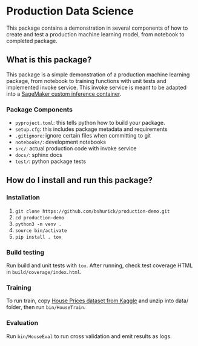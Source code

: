 # Production Data Science
This package contains a demonstration in several 
components of how to create and test a production 
machine learning model, from notebook to completed package.


## What is this package? 
This package is a simple demonstration of a production machine learning package, 
from notebook to training functions with unit tests and implemented invoke service. 
This invoke service is meant to be adapted into a
[SageMaker custom inference container](https://docs.aws.amazon.com/sagemaker/latest/dg/adapt-inference-container.html).

### Package Components
* `pyproject.toml`: this tells python how to build your package. 
* `setup.cfg`: this includes package metadata and requirements
* `.gitignore`: ignore certain files when committing to git
* `notebooks/`: development notebooks 
* `src/`: actual production code with invoke service
* `docs/`: sphinx docs
* `test/`: python package tests 

## How do I install and run this package?

### Installation
1. `git clone https://github.com/bshurick/production-demo.git`  
2. `cd production-demo`  
3. `python3 -m venv .`  
4. `source bin/activate`  
5. `pip install . tox`  

### Build testing 
Run build and unit tests with `tox`. After running, 
check test coverage HTML in `build/coverage/index.html`. 

### Training 
To run train, copy [House Prices dataset from Kaggle](https://www.kaggle.com/c/house-prices-advanced-regression-techniques/data)
and unzip into data/ folder, then run `bin/HouseTrain`.

### Evaluation 
Run `bin/HouseEval` to run cross validation and emit results as logs. 
